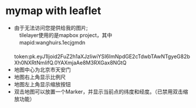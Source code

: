 # mymap with leaflet
* 由于无法访问您提供给我的图片;  
　tilelayer使用的是mapbox project，其中  
　mapid:wanghuirs.1ecjgmdn  
　token:pk.eyJ1Ijoid2FuZ2h1aXJzIiwiYSI6ImNpdGE2cTdwbTAwNTgyeG82bXh0NXRtNmIifQ.0YAXmjaAe8M3RXGax8NGtQ
* 地图中心为北京市天安门
* 地图右上角显示比例尺
* 地图左上角显示缩放按钮
* 双击地图可以放置一个Marker，并显示当前点的纬度和经度。（已禁用双击缩放功能）
